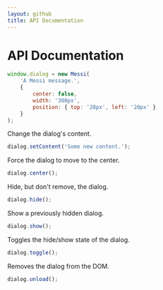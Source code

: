 ```yaml
---
layout: github
title: API Documentation
---
```

# API Documentation


```javascript
window.dialog = new Messi(
    'A Messi message.',
    {
        center: false,
        width: '300px',
        position: { top: '20px', left: '20px' }
    }
);
```

Change the dialog's content.

```javascript
dialog.setContent('Some new content.');
```

Force the dialog to move to the center.

```javascript
dialog.center();
```

Hide, but don't remove, the dialog.

```javascript
dialog.hide();
```

Show a previously hidden dialog.

```javascript
dialog.show();
```

Toggles the hide/show state of the dialog.

```javascript
dialog.toggle();
```

Removes the dialog from the DOM.

```javascript
dialog.unload();
```
